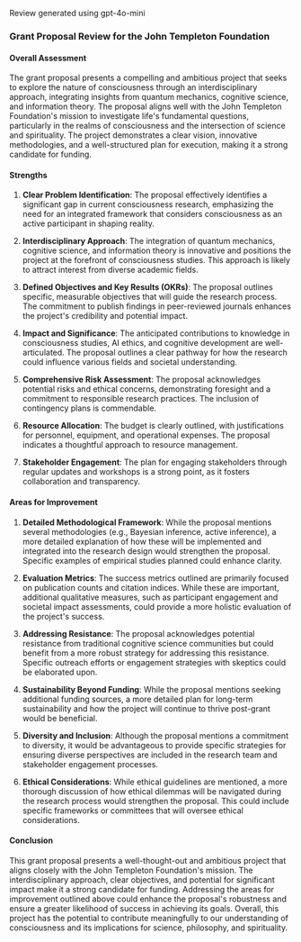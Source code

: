 Review generated using gpt-4o-mini

### Grant Proposal Review for the John Templeton Foundation

#### Overall Assessment
The grant proposal presents a compelling and ambitious project that seeks to explore the nature of consciousness through an interdisciplinary approach, integrating insights from quantum mechanics, cognitive science, and information theory. The proposal aligns well with the John Templeton Foundation's mission to investigate life's fundamental questions, particularly in the realms of consciousness and the intersection of science and spirituality. The project demonstrates a clear vision, innovative methodologies, and a well-structured plan for execution, making it a strong candidate for funding.

#### Strengths

1. **Clear Problem Identification**: The proposal effectively identifies a significant gap in current consciousness research, emphasizing the need for an integrated framework that considers consciousness as an active participant in shaping reality.

2. **Interdisciplinary Approach**: The integration of quantum mechanics, cognitive science, and information theory is innovative and positions the project at the forefront of consciousness studies. This approach is likely to attract interest from diverse academic fields.

3. **Defined Objectives and Key Results (OKRs)**: The proposal outlines specific, measurable objectives that will guide the research process. The commitment to publish findings in peer-reviewed journals enhances the project's credibility and potential impact.

4. **Impact and Significance**: The anticipated contributions to knowledge in consciousness studies, AI ethics, and cognitive development are well-articulated. The proposal outlines a clear pathway for how the research could influence various fields and societal understanding.

5. **Comprehensive Risk Assessment**: The proposal acknowledges potential risks and ethical concerns, demonstrating foresight and a commitment to responsible research practices. The inclusion of contingency plans is commendable.

6. **Resource Allocation**: The budget is clearly outlined, with justifications for personnel, equipment, and operational expenses. The proposal indicates a thoughtful approach to resource management.

7. **Stakeholder Engagement**: The plan for engaging stakeholders through regular updates and workshops is a strong point, as it fosters collaboration and transparency.

#### Areas for Improvement

1. **Detailed Methodological Framework**: While the proposal mentions several methodologies (e.g., Bayesian inference, active inference), a more detailed explanation of how these will be implemented and integrated into the research design would strengthen the proposal. Specific examples of empirical studies planned could enhance clarity.

2. **Evaluation Metrics**: The success metrics outlined are primarily focused on publication counts and citation indices. While these are important, additional qualitative measures, such as participant engagement and societal impact assessments, could provide a more holistic evaluation of the project's success.

3. **Addressing Resistance**: The proposal acknowledges potential resistance from traditional cognitive science communities but could benefit from a more robust strategy for addressing this resistance. Specific outreach efforts or engagement strategies with skeptics could be elaborated upon.

4. **Sustainability Beyond Funding**: While the proposal mentions seeking additional funding sources, a more detailed plan for long-term sustainability and how the project will continue to thrive post-grant would be beneficial.

5. **Diversity and Inclusion**: Although the proposal mentions a commitment to diversity, it would be advantageous to provide specific strategies for ensuring diverse perspectives are included in the research team and stakeholder engagement processes.

6. **Ethical Considerations**: While ethical guidelines are mentioned, a more thorough discussion of how ethical dilemmas will be navigated during the research process would strengthen the proposal. This could include specific frameworks or committees that will oversee ethical considerations.

#### Conclusion
This grant proposal presents a well-thought-out and ambitious project that aligns closely with the John Templeton Foundation's mission. The interdisciplinary approach, clear objectives, and potential for significant impact make it a strong candidate for funding. Addressing the areas for improvement outlined above could enhance the proposal's robustness and ensure a greater likelihood of success in achieving its goals. Overall, this project has the potential to contribute meaningfully to our understanding of consciousness and its implications for science, philosophy, and spirituality.